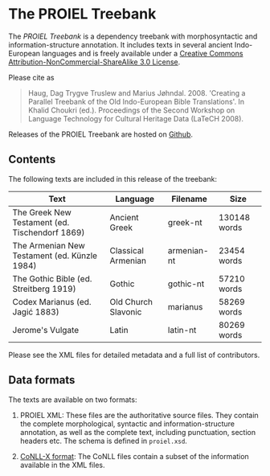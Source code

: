 The PROIEL Treebank
===================

The _PROIEL Treebank_ is a dependency treebank with morphosyntactic and
information-structure annotation. It includes texts in several ancient
Indo-European languages and is freely available under a [Creative Commons
Attribution-NonCommercial-ShareAlike 3.0 License](
http://creativecommons.org/licenses/by-nc-sa/3.0/us/).

Please cite as

> Haug, Dag Trygve Truslew and Marius Jøhndal. 2008. 'Creating a Parallel
> Treebank of the Old Indo-European Bible Translations'. In Khalid Choukri
> (ed.). Proceedings of the Second Workshop on Language Technology for
> Cultural Heritage Data (LaTeCH 2008).

Releases of the PROIEL Treebank are hosted on
[Github](https://github.com/proiel/proiel-treebank).

Contents
--------

The following texts are included in this release of the treebank:

  Text                                           | Language            | Filename    | Size
  ----                                           | --------            | --------    | ----
  The Greek New Testament (ed. Tischendorf 1869) | Ancient Greek       | greek-nt    | 130148 words
  The Armenian New Testament (ed. Künzle 1984)   | Classical Armenian  | armenian-nt | 23454 words
  The Gothic Bible (ed. Streitberg 1919)         | Gothic              | gothic-nt   | 57210 words
  Codex Marianus (ed. Jagić 1883)                | Old Church Slavonic | marianus    | 58269 words
  Jerome's Vulgate                               | Latin               | latin-nt    | 80269 words

Please see the XML files for detailed metadata and a full list of contributors.

Data formats
------------

The texts are available on two formats:

1. PROIEL XML: These files are the authoritative source files. They contain the
   complete morphological, syntactic and information-structure annotation, as well as
   the complete text, including punctuation, section headers etc. The schema is
   defined in `proiel.xsd`.

2. [CoNLL-X format](http://nextens.uvt.nl/depparse-wiki/DataFormat): The CoNLL
   files contain a subset of the information available in the XML files.
